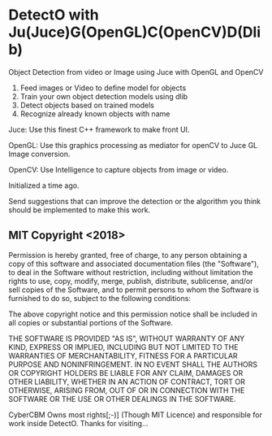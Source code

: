 DetectO with Ju(Juce)G(OpenGL)C(OpenCV)D(Dlib)
===========
Object Detection from video or Image using Juce with OpenGL and OpenCV
1) Feed images or Video to define model for objects
2) Train your own object detection models using dlib
3) Detect objects based on trained models
4) Recognize already known objects with name

Juce: Use this finest C++ framework to make front UI.

OpenGL: Use this graphics processing as mediator for openCV to Juce GL Image conversion.

OpenCV: Use Intelligence to capture objects from image or video.

Initialized a time ago.

Send suggestions that can improve the detection or the algorithm you think should be implemented to make this work.


## MIT Copyright <2018> <CyberCBM>

Permission is hereby granted, free of charge, to any person obtaining a copy of this software and associated documentation files (the "Software"), to deal in the Software without restriction, including without limitation the rights to use, copy, modify, merge, publish, distribute, sublicense, and/or sell copies of the Software, and to permit persons to whom the Software is furnished to do so, subject to the following conditions:

The above copyright notice and this permission notice shall be included in all copies or substantial portions of the Software.

THE SOFTWARE IS PROVIDED "AS IS", WITHOUT WARRANTY OF ANY KIND, EXPRESS OR IMPLIED, INCLUDING BUT NOT LIMITED TO THE WARRANTIES OF MERCHANTABILITY, FITNESS FOR A PARTICULAR PURPOSE AND NONINFRINGEMENT. IN NO EVENT SHALL THE AUTHORS OR COPYRIGHT HOLDERS BE LIABLE FOR ANY CLAIM, DAMAGES OR OTHER LIABILITY, WHETHER IN AN ACTION OF CONTRACT, TORT OR OTHERWISE, ARISING FROM, OUT OF OR IN CONNECTION WITH THE SOFTWARE OR THE USE OR OTHER DEALINGS IN THE SOFTWARE.

CyberCBM Owns most rights[;-)] (Though MIT Licence) and responsible for work inside DetectO. Thanks for visiting...
